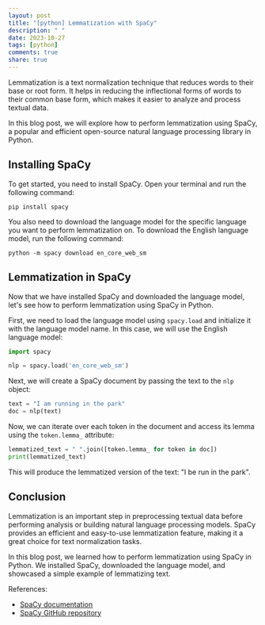 ```yaml
---
layout: post
title: "[python] Lemmatization with SpaCy"
description: " "
date: 2023-10-27
tags: [python]
comments: true
share: true
---
```


Lemmatization is a text normalization technique that reduces words to their base or root form. It helps in reducing the inflectional forms of words to their common base form, which makes it easier to analyze and process textual data.

In this blog post, we will explore how to perform lemmatization using SpaCy, a popular and efficient open-source natural language processing library in Python.

## Installing SpaCy

To get started, you need to install SpaCy. Open your terminal and run the following command:

```shell
pip install spacy
```

You also need to download the language model for the specific language you want to perform lemmatization on. To download the English language model, run the following command:

```shell
python -m spacy download en_core_web_sm
```

## Lemmatization in SpaCy

Now that we have installed SpaCy and downloaded the language model, let's see how to perform lemmatization using SpaCy in Python.

First, we need to load the language model using `spacy.load` and initialize it with the language model name. In this case, we will use the English language model:

```python
import spacy

nlp = spacy.load('en_core_web_sm')
```

Next, we will create a SpaCy document by passing the text to the `nlp` object:

```python
text = "I am running in the park"
doc = nlp(text)
```

Now, we can iterate over each token in the document and access its lemma using the `token.lemma_` attribute:

```python
lemmatized_text = " ".join([token.lemma_ for token in doc])
print(lemmatized_text)
```

This will produce the lemmatized version of the text: "I be run in the park".

## Conclusion

Lemmatization is an important step in preprocessing textual data before performing analysis or building natural language processing models. SpaCy provides an efficient and easy-to-use lemmatization feature, making it a great choice for text normalization tasks.

In this blog post, we learned how to perform lemmatization using SpaCy in Python. We installed SpaCy, downloaded the language model, and showcased a simple example of lemmatizing text.

References:
- [SpaCy documentation](https://spacy.io/usage/linguistic-features#lemmatizer)
- [SpaCy GitHub repository](https://github.com/explosion/spaCy)